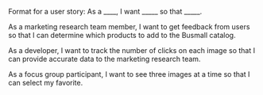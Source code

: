 Format for a user story:
As a ____, I want _____ so that _____.

As a marketing research team member, I want to get feedback from users so that I can determine which products to add to the Busmall catalog. 

As a developer, I want to track the number of clicks on each image so that I can provide accurate data to the marketing research team.

As a focus group participant, I want to see three images at a time so that I can select my favorite. 